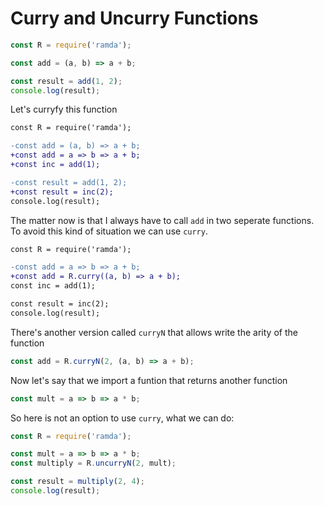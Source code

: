 # Curry and Uncurry Functions

```js
const R = require('ramda');

const add = (a, b) => a + b;

const result = add(1, 2);
console.log(result);
```

Let's curryfy this function

```diff
const R = require('ramda');

-const add = (a, b) => a + b;
+const add = a => b => a + b;
+const inc = add(1);

-const result = add(1, 2);
+const result = inc(2);
console.log(result);
```

The matter now is that I always have to call `add` in two seperate functions. To avoid this kind of situation we can use `curry`.

```diff
const R = require('ramda');

-const add = a => b => a + b;
+const add = R.curry((a, b) => a + b);
const inc = add(1);

const result = inc(2);
console.log(result);
```

There's another version called `curryN` that allows write the arity of the function

```js
const add = R.curryN(2, (a, b) => a + b);
```

Now let's say that we import a funtion that returns another function

```js
const mult = a => b => a * b;
```

So here is not an option to use `curry`, what we can do:

```js
const R = require('ramda');

const mult = a => b => a * b;
const multiply = R.uncurryN(2, mult);

const result = multiply(2, 4);
console.log(result);
```